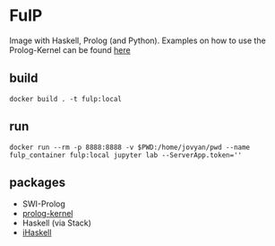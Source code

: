 # FulP
Image with Haskell, Prolog (and Python).
Examples on how to use the Prolog-Kernel can be found [here](https://nbviewer.org/github/anbre/prolog-jupyter-kernel/blob/master/notebooks/feature_introduction/swi/using_jupyter_notebooks_with_swi_prolog.ipynb)

## build
```
docker build . -t fulp:local
```
## run
```
docker run --rm -p 8888:8888 -v $PWD:/home/jovyan/pwd --name fulp_container fulp:local jupyter lab --ServerApp.token=''
```
## packages
- SWI-Prolog
- [prolog-kernel](https://github.com/hhu-stups/prolog-jupyter-kernel)
- Haskell (via Stack)
- [iHaskell](https://github.com/IHaskell/IHaskell)
